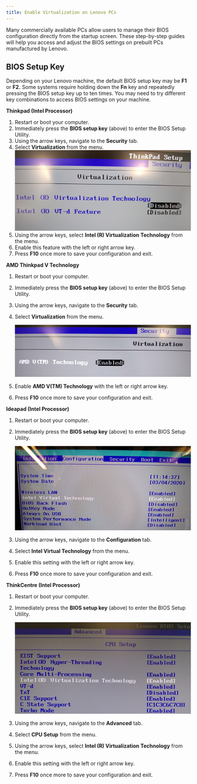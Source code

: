 ```yaml
---
title: Enable Virtualization on Lenovo PCs
---
```


Many commercially available PCs allow users to manage their BIOS configuration directly from the startup screen. These
step-by-step guides will help you access and adjust the BIOS settings on prebuilt PCs manufactured by Lenovo.

## BIOS Setup Key

Depending on your Lenovo machine, the default BIOS setup key may be **F1** or **F2.** Some systems require holding down
the **Fn** key and repeatedly pressing the BIOS setup key up to ten times. You may need to try different key
combinations to access BIOS settings on your machine.

**Thinkpad (Intel Processor)**

1. Restart or boot your computer.
2. Immediately press the **BIOS setup key** (above) to enter the BIOS Setup Utility.
3. Using the arrow keys, navigate to the **Security** tab.
4. Select **Virtualization** from the menu.
   ![](./content/images/Guides/Your-PC/Enable-Virtualization-by-Motherboard-Lenovo-1.png)
5. Using the arrow keys, select **Intel (R) Virtualization Technology** from the menu.
6. Enable this feature with the left or right arrow key.
7. Press **F10** once more to save your configuration and exit.

**AMD Thinkpad V Technology**

1. Restart or boot your computer.
2. Immediately press the **BIOS setup key** (above) to enter the BIOS Setup Utility.
3. Using the arrow keys, navigate to the **Security** tab.
4. Select **Virtualization** from the menu.

   ![](./content/images/Guides/Your-PC/Enable-Virtualization-by-Motherboard-Lenovo-2.png)

5. Enable **AMD V(TM) Technology** with the left or right arrow key.
6. Press **F10** once more to save your configuration and exit.

**Ideapad (Intel Processor)**

1. Restart or boot your computer.
2. Immediately press the **BIOS setup key** (above) to enter the BIOS Setup Utility.

   ![](./content/images/Guides/Your-PC/Enable-Virtualization-by-Motherboard-Lenovo-3.png)

3. Using the arrow keys, navigate to the **Configuration** tab.
4. Select **Intel Virtual Technology** from the menu.
5. Enable this setting with the left or right arrow key.
6. Press **F10** once more to save your configuration and exit.

**ThinkCentre (Intel Processor)**

1. Restart or boot your computer.
2. Immediately press the **BIOS setup key** (above) to enter the BIOS Setup Utility.

   ![](./content/images/Guides/Your-PC/Enable-Virtualization-by-Motherboard-Lenovo-4.png)

3. Using the arrow keys, navigate to the **Advanced** tab.
4. Select **CPU Setup** from the menu.
5. Using the arrow keys, select **Intel (R) Virtualization Technology** from the menu.
6. Enable this setting with the left or right arrow key.
7. Press **F10** once more to save your configuration and exit.
